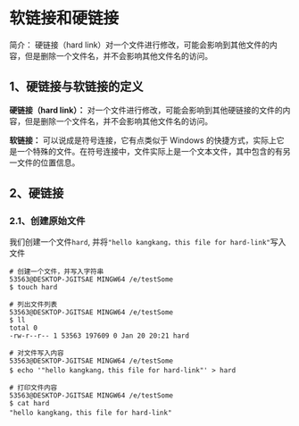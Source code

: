 # 软链接和硬链接

简介： 硬链接（hard link）对一个文件进行修改，可能会影响到其他文件的内容，但是删除一个文件名，并不会影响其他文件名的访问。

## 1、硬链接与软链接的定义

**硬链接（hard link）：** 对一个文件进行修改，可能会影响到其他硬链接的文件的内容，但是删除一个文件名，并不会影响其他文件名的访问。

**软链接：** 可以说成是符号连接，它有点类似于 Windows 的快捷方式，实际上它是一个特殊的文件。在符号连接中，文件实际上是一个文本文件，其中包含的有另一文件的位置信息。

## 2、硬链接

### 2.1、创建原始文件

我们创建一个文件`hard`, 并将`"hello kangkang，this file for hard-link"`写入文件

```shell
# 创建一个文件，并写入字符串
53563@DESKTOP-JGITSAE MINGW64 /e/testSome
$ touch hard

# 列出文件列表
53563@DESKTOP-JGITSAE MINGW64 /e/testSome
$ ll
total 0
-rw-r--r-- 1 53563 197609 0 Jan 20 20:21 hard

# 对文件写入内容
53563@DESKTOP-JGITSAE MINGW64 /e/testSome
$ echo '"hello kangkang，this file for hard-link"' > hard

# 打印文件内容
53563@DESKTOP-JGITSAE MINGW64 /e/testSome
$ cat hard
"hello kangkang，this file for hard-link"

```

